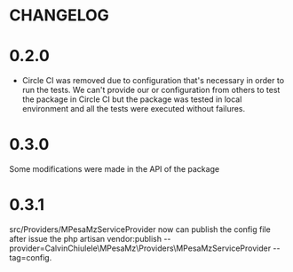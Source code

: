 # CHANGELOG

# 0.2.0

- Circle CI was removed due to configuration that's necessary in order to run the tests. We can't provide our or 
configuration from others to test the package in Circle CI but the package was tested in local environment and all the
tests were executed without failures.

# 0.3.0

Some modifications were made in the API of the package

# 0.3.1

src/Providers/MPesaMzServiceProvider now can publish the config file after issue the 
php artisan vendor:publish --provider=CalvinChiulele\MPesaMz\Providers\MPesaMzServiceProvider --tag=config.
